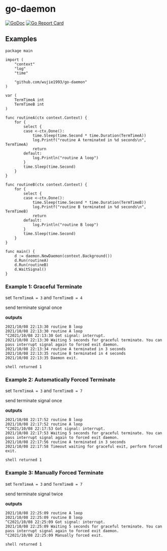 # go-daemon

[![GoDoc](https://godoc.org/github.com/wujie1993/go-daemon?status.svg)](https://godoc.org/github.com/wujie1993/go-daemon)
[![Go Report Card](https://goreportcard.com/badge/github.com/wujie1993/go-daemon)](https://goreportcard.com/report/github.com/wujie1993/go-daemon)

## Examples

```
package main

import (
	"context"
	"log"
	"time"

	"github.com/wujie1993/go-daemon"
)

var (
	TermTimeA int
	TermTimeB int
)

func routineA(ctx context.Context) {
	for {
		select {
		case <-ctx.Done():
			time.Sleep(time.Second * time.Duration(TermTimeA))
			log.Printf("routine A terminated in %d seconds\n", TermTimeA)
			return
		default:
			log.Println("routine A loop")
		}
		time.Sleep(time.Second)
	}
}

func routineB(ctx context.Context) {
	for {
		select {
		case <-ctx.Done():
			time.Sleep(time.Second * time.Duration(TermTimeB))
			log.Printf("routine B terminated in %d seconds\n", TermTimeB)
			return
		default:
			log.Println("routine B loop")
		}
		time.Sleep(time.Second)
	}
}

func main() {
	d := daemon.NewDaemon(context.Background())
	d.Run(routineA)
	d.Run(routineB)
	d.WaitSignal()
}
```

### Example 1: Graceful Terminate

set `TermTimeA = 3` and `TermTimeB = 4`

send terminate signal once

**outputs**

```
2021/10/08 22:13:30 routine B loop
2021/10/08 22:13:30 routine A loop
^C2021/10/08 22:13:30 Got signal: interrupt.
2021/10/08 22:13:30 Waiting 5 seconds for graceful terminate. You can pass interrupt signal again to forced exit daemon.
2021/10/08 22:13:34 routine A terminated in 3 seconds
2021/10/08 22:13:35 routine B terminated in 4 seconds
2021/10/08 22:13:35 Daemon exit.

shell returned 1
```

### Example 2: Automatically Forced Terminate

set `TermTimeA = 3` and `TermTimeB = 7`

send terminate signal once

**outputs**

```
2021/10/08 22:17:52 routine B loop
2021/10/08 22:17:52 routine A loop
^C2021/10/08 22:17:53 Got signal: interrupt.
2021/10/08 22:17:53 Waiting 5 seconds for graceful terminate. You can pass interrupt signal again to forced exit daemon.
2021/10/08 22:17:56 routine A terminated in 3 seconds
2021/10/08 22:17:58 Timeout waiting for graceful exit, perform forced exit.

shell returned 1
```

### Example 3: Manually Forced Terminate

set `TermTimeA = 3` and `TermTimeB = 7`

send terminate signal twice

**outputs**

```
2021/10/08 22:25:09 routine A loop
2021/10/08 22:25:09 routine B loop
^C2021/10/08 22:25:09 Got signal: interrupt.
2021/10/08 22:25:09 Waiting 5 seconds for graceful terminate. You can pass interrupt signal again to forced exit daemon.
^C2021/10/08 22:25:09 Manually forced exit.

shell returned 1
```

